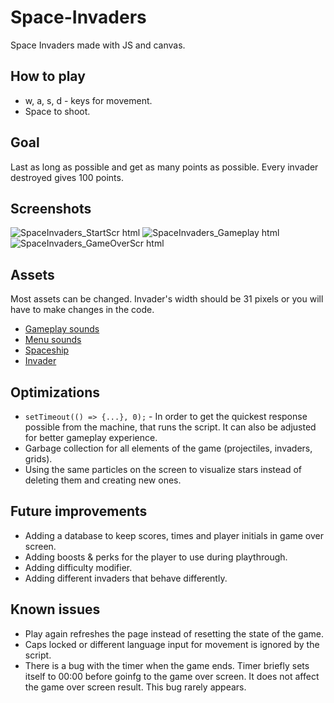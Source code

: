 # Space-Invaders
Space Invaders made with JS and canvas.

## How to play
* w, a, s, d - keys for movement.
* Space to shoot. 

## Goal
Last as long as possible and get as many points as possible. Every invader destroyed gives 100 points.

## Screenshots
![SpaceInvaders_StartScr html](https://user-images.githubusercontent.com/85744016/175244184-27dccc93-3477-4861-8a45-ff43dff86647.png)
![SpaceInvaders_Gameplay html](https://user-images.githubusercontent.com/85744016/175244209-f134d319-b870-4efd-9fbc-a4c018450784.png)
![SpaceInvaders_GameOverScr html](https://user-images.githubusercontent.com/85744016/175244196-912e135c-bd4b-4a82-9c22-0d0fc5058d88.png)

## Assets
Most assets can be changed. Invader's width should be 31 pixels or you will have to make changes in the code.
* [Gameplay sounds](https://www.classicgaming.cc/classics/space-invaders/sounds)
* [Menu sounds](https://pixabay.com)
* [Spaceship](https://www.pinpng.com)
* [Invader](https://www.pngegg.com)

## Optimizations
* `setTimeout(() => {...}, 0);` - In order to get the quickest response possible from the machine, that runs the script. It can also be adjusted for better gameplay experience.
* Garbage collection for all elements of the game (projectiles, invaders, grids).
* Using the same particles on the screen to visualize stars instead of deleting them and creating new ones. 

## Future improvements
* Adding a database to keep scores, times and player initials in game over screen.
* Adding boosts & perks for the player to use during playthrough.
* Adding difficulty modifier.
* Adding different invaders that behave differently.

## Known issues
* Play again refreshes the page instead of resetting the state of the game.
* Caps locked or different language input for movement is ignored by the script.
* There is a bug with the timer when the game ends. Timer briefly sets itself to 00:00 before goinfg to the 
game over screen. It does not affect the game over screen result. This bug rarely appears.

